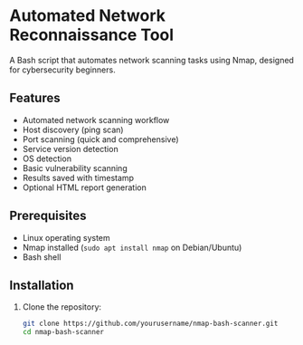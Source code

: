 # Automated Network Reconnaissance Tool

A Bash script that automates network scanning tasks using Nmap, designed for cybersecurity beginners.

## Features

- Automated network scanning workflow
- Host discovery (ping scan)
- Port scanning (quick and comprehensive)
- Service version detection
- OS detection
- Basic vulnerability scanning
- Results saved with timestamp
- Optional HTML report generation

## Prerequisites

- Linux operating system
- Nmap installed (`sudo apt install nmap` on Debian/Ubuntu)
- Bash shell

## Installation

1. Clone the repository:
   ```bash
   git clone https://github.com/yourusername/nmap-bash-scanner.git
   cd nmap-bash-scanner
